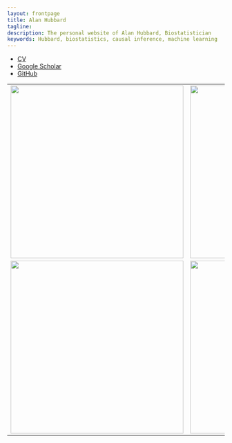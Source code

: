 ```yaml
---
layout: frontpage
title: Alan Hubbard
tagline:
description: The personal website of Alan Hubbard, Biostatistician
keywords: Hubbard, biostatistics, causal inference, machine learning
---
```


<div class="navbar">
  <div class="navbar-inner">
      <ul class="nav">
          <li><a href="{{ BASE_PATH }}/assets/hubbard-cv.pdf">CV</a></li>
          <li><a
            href="https://scholar.google.com/citations?user=XIQ3sm0AAAAJ&hl=en&oi=ao">Google Scholar</a></li>
          <li><a href="https://github.com/ahubb40">GitHub</a></li>
      </ul>
  </div>
</div>

<table class="wide">
<tr>
    <td class="left">
        <img src="assets/pics/placeholder1.jpg" alt=""
             title="" width="400" height="400"/>
    </td>
    <td class="right">
        <img src="assets/pics/placeholder2.jpg" alt=""
             title="" width="400" height="400"/>
    </td>

</tr>
<tr>
    <td class="left">
        <img src="assets/pics/placeholder3.jpg" alt=""
             title="" width="400" height="400"/>
    </td>
    <td class="right">
        <img src="assets/pics/placeholder4.jpg" alt=""
             title="" width="400" height="400"/>
    </td>

</tr>
</table>
